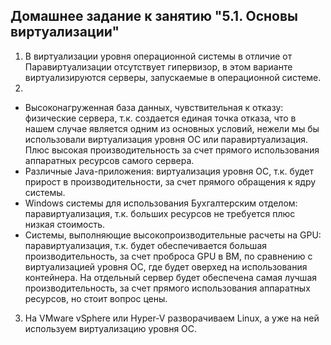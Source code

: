 ## Домашнее задание к занятию "5.1. Основы виртуализации"

1. В виртуализации уровня операционной системы в отличие от Паравиртуализации отсутствует гипервизор, в этом варианте виртуализируются серверы, запускаемые в операционной системе.
2. 
- Высоконагруженная база данных, чувствительная к отказу: физические сервера, т.к. создается единая точка отказа, что в нашем случае является одним из основных условий, нежели мы бы использовали виртуализация уровня ОС или паравиртуализация. Плюс высокая производительность за счет прямого использования аппаратных ресурсов самого сервера.
- Различные Java-приложения: виртуализация уровня ОС, т.к. будет прирост в производительности, за счет прямого обращения к ядру системы.
- Windows системы для использования Бухгалтерским отделом: паравиртуализация, т.к. больших ресурсов не требуется плюс низкая стоимость.
- Системы, выполняющие высокопроизводительные расчеты на GPU: паравиртуализация, т.к. будет обеспечивается большая производительность, за счет проброса GPU в ВМ, по сравнению с виртуализацией уровня ОС, где будет оверхед на использования контейнера. На отдельный сервер будет обеспечена самая лучшая производительность, за счет прямого использования аппаратных ресурсов, но стоит вопрос цены.
3. На VMware vSphere или Hyper-V разворачиваем Linux, а уже на ней используем виртуализацию уровня ОС.